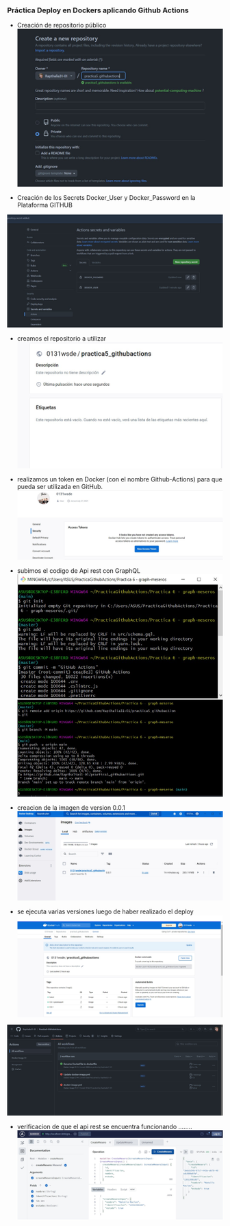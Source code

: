 ### Práctica Deploy en Dockers aplicando Github Actions

* Creación de repositorio público
![Image text](./Captura/creacionrepositorio.jpg)

* Creación de los Secrets Docker_User y Docker_Password en la Plataforma GITHUB

![Image text](./Captura/secrest.jpg)

* creamos el repositorio a utilizar 
![Image text](./Captura/creaciongithub.jpg)

* realizamos un token en Docker (con el nombre Github-Actions) para que pueda ser utilizada en GitHub.
![Image text](./Captura/token.jpg)

* subimos el codigo de Api rest con  GraphQL
![Image text](./Captura/git.jpg)
![Image text](./Captura/git%202.jpg)

* creacion de la imagen de version 0.0.1 
![Image text](./Captura/dockerdespkot.jpg)



* se ejecuta varias versiones luego de haber realizado el deploy
![Image text](./Captura/versiones.jpg)


![Image text](./Captura/gitHubactions.jpg)

* verificacion de que el api rest se encuentra funcionando ........
![Image text](./Captura/creaciongraphql.jpg)








